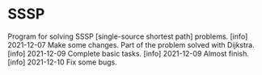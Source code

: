 # SSSP
Program for solving SSSP [single-source shortest path] problems.
[info] 2021-12-07 Make some changes. Part of the problem solved with Dijkstra.
[info] 2021-12-09 Complete basic tasks.
[info] 2021-12-09 Almost finish.
[info] 2021-12-10 Fix some bugs.
